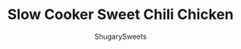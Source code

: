 ---
layout: ../../layouts/MarkdownPostLayout.astro
title: Slow Cooker Sweet Chili Chicken
author: ShugarySweets
pubDate: 2019-01-15
description: "This Slow Cooker Sweet Chili Chicken has a sweet and tangy flavor that your family will love! Dust off your crockpot and get cooking!"
image_url: https://www.shugarysweets.com/wp-content/uploads/2017/02/slow-cooker-sweet-chili-chicken-2.jpg
tags: ["Main Dish","American"]
calories: 279
protein: 29
carbohydrates: 21
fats: 9
fiber: 0
ingredients: ["1 1/2 lbs boneless, skinless chicken thighs (you can substitute breasts if you prefer)","3/4 cup sweet chili sauce (I love this brand)","1 1/2 cups chicken broth","1/2 tsp kosher salt","1/2 tsp black pepper","1/4 cup soy sauce","1/4 cup chicken broth","2 Tbsp cornstarch","1 handful, snipped cilantro"]
serves: 6
time: "6 hours 35 minutes"
prepTime: "5 minutes"
instructions: ["In the bottom of a large slow cooker, combine sweet chili sauce, chicken broth, salt, pepper, and soy sauce. Whisk together. Add in chicken thighs on top of glaze, and spoon some of the glaze over the top of the chicken.","Cover and cook on low for 6 hours (do not open the lid while cooking, you want to maintain the moisture inside!)","To thicken the sauce (optional), remove the chicken and cut into bite sized pieces. Before returning chicken to the crockpot, thicken the sauce by whisking the broth and cornstarch together in a small glass. Pour into the glaze and stir. Add cooked chicken, cover and allow to cook about 20-30 minutes more (perfect amount of time to make some cilantro lime rice)!","To serve, add the snipped cilantro over the top, stir, and enjoy!"]
nutrition: ["279 calories","21 grams carbohydrates","140 milligrams cholesterol","9 grams fat","0 grams fiber","29 grams protein","3 grams saturated fat","1260 grams sodium","17 grams sugar","0 grams trans fat","6 grams unsaturated fat"]
---